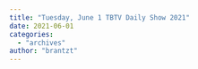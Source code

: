 ```yaml
---
title: "Tuesday, June 1 TBTV Daily Show 2021"
date: 2021-06-01
categories: 
  - "archives"
author: "brantzt"
---
```



